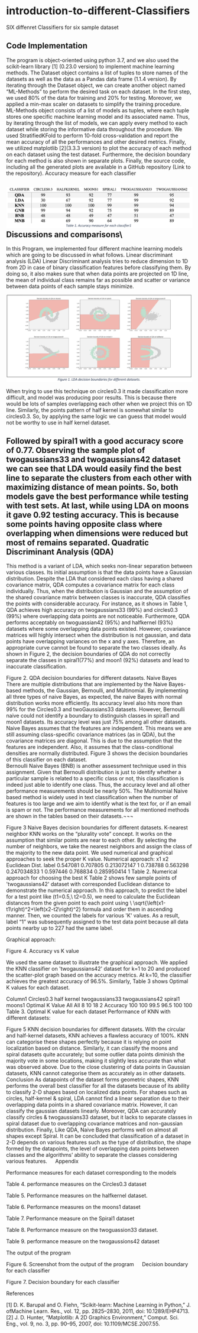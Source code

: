 # introduction-to-different-Classifiers
SIX diffenret Classifiers for six sample dataset


Code Implementation 
---
The program is object-oriented using python 3.7, and we also used the scikit-learn library [1] (0.23.0 version) to implement machine learning methods. The Dataset object contains a list of tuples to store names of the datasets as well as the data as a Pandas data frame (1.1.4 version). By iterating through the Dataset object, we can create another object named “ML-Methods” to perform the desired task on each dataset. In the first step, we used 80% of the data for training and 20% for testing. Moreover, we applied a min-max scaler on datasets to simplify the training procedure. ML-Methods object consists of a list of models as tuples, where each tuple stores one specific machine learning model and its associated name. Thus, by iterating through the list of models, we can apply every method to each dataset while storing the informative data throughout the procedure. We used StratifiedKFold to perform 10-fold cross-validation and report the mean accuracy of all the performances and other desired metrics. Finally, we utilized matplotlib [2](3.3.3 version) to plot the accuracy of each method on each dataset using the test dataset. Furthermore, the decision boundary for each method is also shown in separate plots. Finally, the source code, including all the generated plots are available in a GitHub repository (Link to the repository).
Accuracy measure for each classifier


![alt text](./readme%20images/table%201.png)
Discussions and comparisons\
-
In this Program, we implemented four different machine learning models which are going to be discussed in what follows.
Linear discriminant analysis (LDA)
Linear Discriminant analysis tries to reduce dimension to 1D from 2D in case of binary classification features before classifying them. By doing so, it also makes sure that when data points are projected on 1D line, the mean of individual class remains far as possible and scatter or variance between data points of each sample stays minimize.


![alt text](./readme%20images/figure%201.png)

When trying to use this technique on circles0.3 it made classification more difficult, and model was producing poor results. This is because there would be lots of samples overlapping each other when we project this on 1D line. Similarly, the points pattern of half kernel is somewhat similar to circles0.3. So, by applying the same logic we can guess that model would not be worthy to use in half kernel dataset. 

Followed by spiral1 with a good accuracy score of 0.77. Observing the sample plot of twogaussians33 and twogaussians42 dataset we can see that LDA would easily find the best line to separate the clusters from each other with maximizing distance of mean points. So, both models gave the best performance while testing with test sets. 
	At last, while using LDA on moons it gave 0.92 testing accuracy. This is because some points having opposite class where overlapping when dimensions were reduced but most of remains separated. 
Quadratic Discriminant Analysis (QDA)
---
This method is a variant of LDA, which seeks non-linear separation between various classes. Its initial assumption is that the data points have a Gaussian distribution. Despite the LDA that considered each class having a shared covariance matrix, QDA computes a covariance matrix for each class individually. Thus, when the distribution is Gaussian and the assumption of the shared covariance matrix between classes is inaccurate, QDA classifies the points with considerable accuracy. For instance, as it shows in Table 1, QDA achieves high accuracy on twogaussians33 (99%) and circles0.3 (99%) where overlapping data points are not noticeable. Furthermore, QDA performs acceptably on twoguassian42 (95%) and halfkernel (93%) datasets where some overlapping data points existed. However, covariance matrices will highly intersect when the distribution is not gaussian, and data points have overlapping variances on the x and y axes. Therefore, an appropriate curve cannot be found to separate the two classes ideally. As shown in Figure 2, the decision boundaries of QDA do not correctly separate the classes in spiral1(77%) and moon1 (92%) datasets and lead to inaccurate classification.
      

Figure 2. QDA decision boundaries for different datasets.
Naive Bayes
There are multiple distributions that are implemented by the Naive Bayes-based methods, the Gaussian, Bernoulli, and Multinomial. By implementing all three types of naive Bayes, as expected, the naive Bayes with normal distribution works more efficiently. Its accuracy level also hits more than 99% for the Circles0.3 and twoGaussians33 datasets. However, Bernoulli naive could not identify a boundary to distinguish classes in spiral1 and moon1 datasets. Its accuracy level was just 75% among all other datasets. 
Naive Bayes assumes that the features are independent. This means we are still assuming class-specific covariance matrices (as in QDA), but the covariance matrices are diagonal. This is due to the assumption that the features are independent. Also, it assumes that the class-conditional densities are normally distributed. Figure 3 shows the decision boundaries of this classifier on each dataset.  
Bernoulli Naive Bayes (BNB) is another assessment technique used in this assignment. Given that Bernoulli distribution is just to identify whether a particular sample is related to a specific class or not, this classification is indeed just able to identify one class. Thus, the accuracy level and all other performance measurements should be nearly 50%.
The Multinomial Naive based method is widely used in text classification when the number of features is too large and we aim to identify what is the text for, or if an email is spam or not. The performance measurements for all mentioned methods are shown in the tables based on their datasets.¬¬¬
      

Figure 3 Naive Bayes decision boundaries for different datasets.
K-nearest neighbor
KNN works on the “plurality vote” concept. It works on the assumption that similar points are near to each other. By selecting the number of neighbors, we take the nearest neighbors and assign the class of the majority to the new data point. We used numerical and graphical approaches to seek the proper K value.
Numerical approach:
x1	x2	Euclidean Dist.	label
0.547081	0.707805	0.213072147	1
0.738788	0.563298	0.247034833	1
0.597446	0.768834	0.285950414	1
Table 2. Numerical approach for choosing the best K
Table 2 shows few sample points of 'twogaussians42' dataset with corresponded Euclidean distance to demonstrate the numerical approach. In this approach, to predict the label for a test point like (t1=0.5,\ t2=0.5), we need to calculate the Euclidean distances from the given point to each point using \ \sqrt{\left(x1-t1\right)^2+\left(x2-t2\right)^2} formula and order them in ascending manner. Then, we counted the labels for various 'K' values. As a result, label “1” was subsequently assigned to the test data point because all data points nearby up to 227 had the same label.

Graphical approach:
 
Figure 4. Accuracy vs K value

We used the same dataset to illustrate the graphical approach. We applied the KNN classifier on 'twogaussians42' dataset for k=1 to 20 and produced the scatter-plot graph based on the accuracy metrics. At k=10, the classifier achieves the greatest accuracy of 96.5%. Similarly, Table 3 shows Optimal K values for each dataset.

Column1	Circles0.3	half kernel	twogaussians33	twogaussians42	spiral1	moons1
Optimal K Value	     All	       All	8	10	18	 2
Accuracy	100	   100	99.5	96.5	100	100
Table 3. Optimal K value for each dataset
Performance of KNN with different datasets:

      
Figure 5 KNN decision boundaries for different datasets.
	With the circular and half-kernel datasets, KNN achieves a flawless accuracy of 100%. KNN can categorise these shapes perfectly because it is relying on point localization based on distance.
	Similarly, it can classify the moons and spiral datasets quite accurately; but some outlier data points diminish the majority vote in some locations, making it slightly less accurate than what was observed above.
	Due to the close clustering of data points in Gaussian datasets, KNN cannot categorise them as accurately as in other datasets.
Conclusion
As datapoints of the dataset forms geometric shapes, KNN performs the overall best classifier for all the datasets because of its ability to classify 2-D shapes based on localized data points. For shapes such as circles, half-kernel & spiral, LDA cannot find a linear separation due to their overlapping data points in a shared covariance matrix. However, it can classify the gaussian datasets linearly. Moreover, QDA can accurately classify circles & twogaussians33 dataset, but it lacks to separate classes in spiral dataset due to overlapping covariance matrices and non-gaussian distribution. Finally, Like QDA, Naive Bayes performs well on almost all shapes except Spiral. 
It can be concluded that classification of a dataset in 2-D depends on various features such as the type of distribution, the shape formed by the datapoints, the level of overlapping data points between classes and the algorithms’ ability to separate the classes considering various features.
 
Appendix

Performance measures for each dataset corresponding to the models

 
Table 4. performance measures on the Circles0.3 dataset


 
Table 5. Performance measures on the halfkernel dataset.


 
Table 6. Performance measures on the moons1 dataset


 
Table 7. Performance measure on the Spiral1 dataset


 
Table 8. Performance measure on the twoguassion33 dataset.


 
Table 9. performance measure on the twogaussions42 dataset


The output of the program

 
Figure 6. Screenshot from the output of the program
 
Decision boundary for each classifier

 
Figure 7. Decision boundary for each classifier

References

[1]	D. K. Barupal and O. Fiehn, “Scikit-learn: Machine Learning in Python,” J. ofMachine Learn. Res., vol. 12, pp. 2825–2830, 2011, doi: 10.1289/EHP4713.
[2]	J. D. Hunter, “Matplotlib: A 2D Graphics Environment,” Comput. Sci. Eng., vol. 9, no. 3, pp. 90–95, 2007, doi: 10.1109/MCSE.2007.55.


